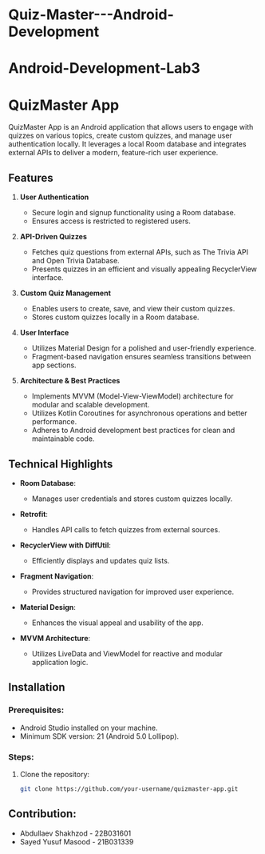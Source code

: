 # Quiz-Master---Android-Development

# Android-Development-Lab3
# QuizMaster App

QuizMaster App is an Android application that allows users to engage with quizzes on various topics, create custom quizzes, and manage user authentication locally. It leverages a local Room database and integrates external APIs to deliver a modern, feature-rich user experience.

## Features

1. **User Authentication**
   - Secure login and signup functionality using a Room database.
   - Ensures access is restricted to registered users.

2. **API-Driven Quizzes**
   - Fetches quiz questions from external APIs, such as The Trivia API and Open Trivia Database.
   - Presents quizzes in an efficient and visually appealing RecyclerView interface.

3. **Custom Quiz Management**
   - Enables users to create, save, and view their custom quizzes.
   - Stores custom quizzes locally in a Room database.

4. **User Interface**
   - Utilizes Material Design for a polished and user-friendly experience.
   - Fragment-based navigation ensures seamless transitions between app sections.

5. **Architecture & Best Practices**
   - Implements MVVM (Model-View-ViewModel) architecture for modular and scalable development.
   - Utilizes Kotlin Coroutines for asynchronous operations and better performance.
   - Adheres to Android development best practices for clean and maintainable code.

## Technical Highlights

- **Room Database**:
  - Manages user credentials and stores custom quizzes locally.

- **Retrofit**:
  - Handles API calls to fetch quizzes from external sources.

- **RecyclerView with DiffUtil**:
  - Efficiently displays and updates quiz lists.

- **Fragment Navigation**:
  - Provides structured navigation for improved user experience.

- **Material Design**:
  - Enhances the visual appeal and usability of the app.

- **MVVM Architecture**:
  - Utilizes LiveData and ViewModel for reactive and modular application logic.

## Installation

### Prerequisites:
- Android Studio installed on your machine.
- Minimum SDK version: 21 (Android 5.0 Lollipop).

### Steps:
1. Clone the repository:
   ```bash
   git clone https://github.com/your-username/quizmaster-app.git
   
## Contribution:
- Abdullaev Shakhzod - 22B031601
- Sayed Yusuf Masood - 21B031339
